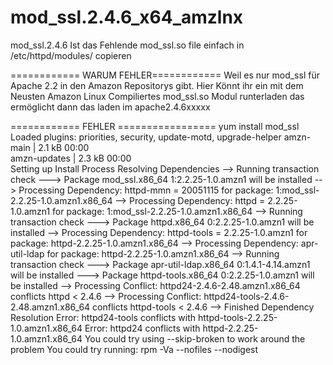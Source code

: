 mod_ssl.2.4.6_x64_amzlnx
========================

mod_ssl.2.4.6 Ist das Fehlende mod_ssl.so file einfach in /etc/httpd/modules/ copieren 

============ WARUM FEHLER============
Weil es nur mod_ssl für Apache 2.2 in den Amazon Repositorys gibt.
Hier Könnt ihr ein mit dem Neusten Amazon Linux Compiliertes mod_ssl.so Modul runterladen das ermöglicht dann das laden im apache2.4.6xxxxx


============ FEHLER =================
yum install mod_ssl
Loaded plugins: priorities, security, update-motd, upgrade-helper
amzn-main                                                                                                                             | 2.1 kB     00:00     
amzn-updates                                                                                                                          | 2.3 kB     00:00     
Setting up Install Process
Resolving Dependencies
--> Running transaction check
---> Package mod_ssl.x86_64 1:2.2.25-1.0.amzn1 will be installed
--> Processing Dependency: httpd-mmn = 20051115 for package: 1:mod_ssl-2.2.25-1.0.amzn1.x86_64
--> Processing Dependency: httpd = 2.2.25-1.0.amzn1 for package: 1:mod_ssl-2.2.25-1.0.amzn1.x86_64
--> Running transaction check
---> Package httpd.x86_64 0:2.2.25-1.0.amzn1 will be installed
--> Processing Dependency: httpd-tools = 2.2.25-1.0.amzn1 for package: httpd-2.2.25-1.0.amzn1.x86_64
--> Processing Dependency: apr-util-ldap for package: httpd-2.2.25-1.0.amzn1.x86_64
--> Running transaction check
---> Package apr-util-ldap.x86_64 0:1.4.1-4.14.amzn1 will be installed
---> Package httpd-tools.x86_64 0:2.2.25-1.0.amzn1 will be installed
--> Processing Conflict: httpd24-2.4.6-2.48.amzn1.x86_64 conflicts httpd < 2.4.6
--> Processing Conflict: httpd24-tools-2.4.6-2.48.amzn1.x86_64 conflicts httpd-tools < 2.4.6
--> Finished Dependency Resolution
Error: httpd24-tools conflicts with httpd-tools-2.2.25-1.0.amzn1.x86_64
Error: httpd24 conflicts with httpd-2.2.25-1.0.amzn1.x86_64
 You could try using --skip-broken to work around the problem
 You could try running: rpm -Va --nofiles --nodigest

